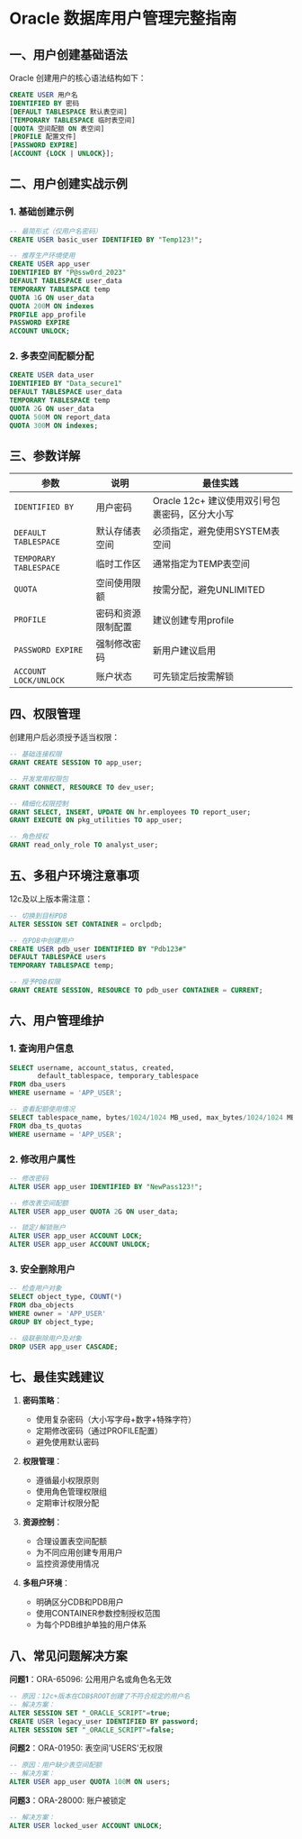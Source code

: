 # Oracle 数据库用户管理完整指南

## 一、用户创建基础语法

Oracle 创建用户的核心语法结构如下：

```sql
CREATE USER 用户名 
IDENTIFIED BY 密码
[DEFAULT TABLESPACE 默认表空间]
[TEMPORARY TABLESPACE 临时表空间]
[QUOTA 空间配额 ON 表空间]
[PROFILE 配置文件]
[PASSWORD EXPIRE]
[ACCOUNT {LOCK | UNLOCK}];
```

## 二、用户创建实战示例

### 1. 基础创建示例

```sql
-- 最简形式（仅用户名密码）
CREATE USER basic_user IDENTIFIED BY "Temp123!";

-- 推荐生产环境使用
CREATE USER app_user 
IDENTIFIED BY "P@ssw0rd_2023"
DEFAULT TABLESPACE user_data
TEMPORARY TABLESPACE temp
QUOTA 1G ON user_data
QUOTA 200M ON indexes
PROFILE app_profile
PASSWORD EXPIRE
ACCOUNT UNLOCK;
```

### 2. 多表空间配额分配

```sql
CREATE USER data_user 
IDENTIFIED BY "Data_secure1"
DEFAULT TABLESPACE user_data
TEMPORARY TABLESPACE temp
QUOTA 2G ON user_data
QUOTA 500M ON report_data
QUOTA 300M ON indexes;
```

## 三、参数详解

| 参数                   | 说明               | 最佳实践                                       |
| ---------------------- | ------------------ | ---------------------------------------------- |
| `IDENTIFIED BY`        | 用户密码           | Oracle 12c+ 建议使用双引号包裹密码，区分大小写 |
| `DEFAULT TABLESPACE`   | 默认存储表空间     | 必须指定，避免使用SYSTEM表空间                 |
| `TEMPORARY TABLESPACE` | 临时工作区         | 通常指定为TEMP表空间                           |
| `QUOTA`                | 空间使用限额       | 按需分配，避免UNLIMITED                        |
| `PROFILE`              | 密码和资源限制配置 | 建议创建专用profile                            |
| `PASSWORD EXPIRE`      | 强制修改密码       | 新用户建议启用                                 |
| `ACCOUNT LOCK/UNLOCK`  | 账户状态           | 可先锁定后按需解锁                             |

## 四、权限管理

创建用户后必须授予适当权限：

```sql
-- 基础连接权限
GRANT CREATE SESSION TO app_user;

-- 开发常用权限包
GRANT CONNECT, RESOURCE TO dev_user;

-- 精细化权限控制
GRANT SELECT, INSERT, UPDATE ON hr.employees TO report_user;
GRANT EXECUTE ON pkg_utilities TO app_user;

-- 角色授权
GRANT read_only_role TO analyst_user;
```

## 五、多租户环境注意事项

12c及以上版本需注意：

```sql
-- 切换到目标PDB
ALTER SESSION SET CONTAINER = orclpdb;

-- 在PDB中创建用户
CREATE USER pdb_user IDENTIFIED BY "Pdb123#"
DEFAULT TABLESPACE users
TEMPORARY TABLESPACE temp;

-- 授予PDB权限
GRANT CREATE SESSION, RESOURCE TO pdb_user CONTAINER = CURRENT;
```

## 六、用户管理维护

### 1. 查询用户信息

```sql
SELECT username, account_status, created, 
       default_tablespace, temporary_tablespace
FROM dba_users
WHERE username = 'APP_USER';

-- 查看配额使用情况
SELECT tablespace_name, bytes/1024/1024 MB_used, max_bytes/1024/1024 MB_max
FROM dba_ts_quotas
WHERE username = 'APP_USER';
```

### 2. 修改用户属性

```sql
-- 修改密码
ALTER USER app_user IDENTIFIED BY "NewPass123!";

-- 修改表空间配额
ALTER USER app_user QUOTA 2G ON user_data;

-- 锁定/解锁账户
ALTER USER app_user ACCOUNT LOCK;
ALTER USER app_user ACCOUNT UNLOCK;
```

### 3. 安全删除用户

```sql
-- 检查用户对象
SELECT object_type, COUNT(*) 
FROM dba_objects 
WHERE owner = 'APP_USER'
GROUP BY object_type;

-- 级联删除用户及对象
DROP USER app_user CASCADE;
```

## 七、最佳实践建议

1. **密码策略**：
   - 使用复杂密码（大小写字母+数字+特殊字符）
   - 定期修改密码（通过PROFILE配置）
   - 避免使用默认密码

2. **权限管理**：
   - 遵循最小权限原则
   - 使用角色管理权限组
   - 定期审计权限分配

3. **资源控制**：
   - 合理设置表空间配额
   - 为不同应用创建专用用户
   - 监控资源使用情况

4. **多租户环境**：
   - 明确区分CDB和PDB用户
   - 使用CONTAINER参数控制授权范围
   - 为每个PDB维护单独的用户体系

## 八、常见问题解决方案

**问题1**：ORA-65096: 公用用户名或角色名无效

```sql
-- 原因：12c+版本在CDB$ROOT创建了不符合规定的用户名
-- 解决方案：
ALTER SESSION SET "_ORACLE_SCRIPT"=true;
CREATE USER legacy_user IDENTIFIED BY password;
ALTER SESSION SET "_ORACLE_SCRIPT"=false;
```

**问题2**：ORA-01950: 表空间'USERS'无权限

```sql
-- 原因：用户缺少表空间配额
-- 解决方案：
ALTER USER app_user QUOTA 100M ON users;
```

**问题3**：ORA-28000: 账户被锁定

```sql
-- 解决方案：
ALTER USER locked_user ACCOUNT UNLOCK;
```
